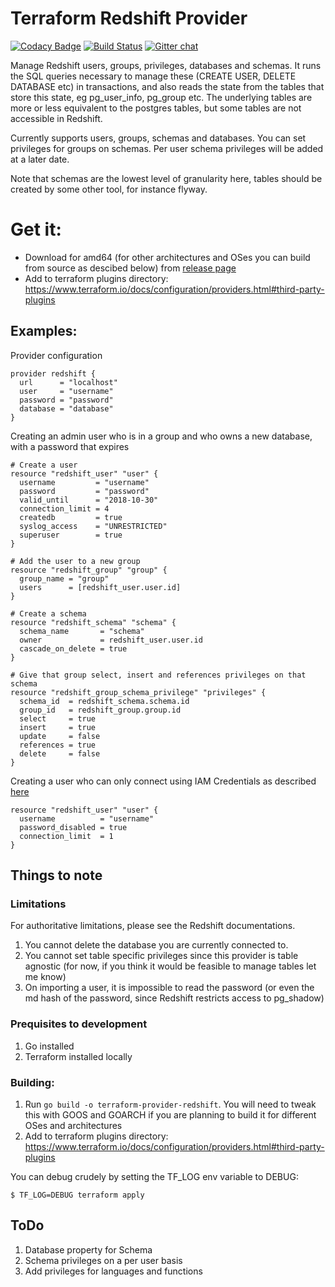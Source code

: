 # Terraform Redshift Provider

[![Codacy Badge](https://api.codacy.com/project/badge/Grade/076b7e35151040f1802b500f218950d1)](https://www.codacy.com/app/frankfarrell/terraform-provider-redshift?utm_source=github.com&amp;utm_medium=referral&amp;utm_content=frankfarrell/terraform-provider-redshift&amp;utm_campaign=Badge_Grade)
[![Build Status](https://travis-ci.org/frankfarrell/terraform-provider-redshift.svg?branch=master)](https://travis-ci.org/frankfarrell/terraform-provider-redshift)
[![Gitter chat](https://badges.gitter.im/gitterHQ/gitter.svg)](https://gitter.im/terraform-redshift-provider)

Manage Redshift users, groups, privileges, databases and schemas. It runs the SQL queries necessary to manage these (CREATE USER, DELETE DATABASE etc)
in transactions, and also reads the state from the tables that store this state, eg pg_user_info, pg_group etc. The underlying tables are more or less equivalent to the postgres tables, 
but some tables are not accessible in Redshift. 

Currently supports users, groups, schemas and databases. You can set privileges for groups on schemas. Per user schema privileges will be added at a later date. 

Note that schemas are the lowest level of granularity here, tables should be created by some other tool, for instance flyway. 

# Get it:
- Download for amd64 (for other architectures and OSes you can build from source as descibed below) from [release page](https://github.com/yurymkomarov/terraform-provider-redshift/releases)
- Add to terraform plugins directory: https://www.terraform.io/docs/configuration/providers.html#third-party-plugins

## Examples: 

Provider configuration
```
provider redshift {
  url      = "localhost"
  user     = "username"
  password = "password"
  database = "database"
}
```

Creating an admin user who is in a group and who owns a new database, with a password that expires
```
# Create a user
resource "redshift_user" "user" {
  username         = "username"
  password         = "password"
  valid_until      = "2018-10-30"
  connection_limit = 4
  createdb         = true
  syslog_access    = "UNRESTRICTED"
  superuser        = true
}

# Add the user to a new group
resource "redshift_group" "group" {
  group_name = "group"
  users      = [redshift_user.user.id]
}

# Create a schema
resource "redshift_schema" "schema" {
  schema_name       = "schema"
  owner             = redshift_user.user.id
  cascade_on_delete = true
}

# Give that group select, insert and references privileges on that schema
resource "redshift_group_schema_privilege" "privileges" {
  schema_id  = redshift_schema.schema.id
  group_id   = redshift_group.group.id
  select     = true
  insert     = true
  update     = false
  references = true
  delete     = false
}
```

Creating a user who can only connect using IAM Credentials as described [here](https://docs.aws.amazon.com/redshift/latest/mgmt/generating-user-credentials.html)

```
resource "redshift_user" "user" {
  username          = "username"
  password_disabled = true
  connection_limit  = 1
}
```

## Things to note
### Limitations
For authoritative limitations, please see the Redshift documentations. 
1) You cannot delete the database you are currently connected to. 
2) You cannot set table specific privileges since this provider is table agnostic (for now, if you think it would be feasible to manage tables let me know)
3) On importing a user, it is impossible to read the password (or even the md hash of the password, since Redshift restricts access to pg_shadow)

### Prequisites to development
1. Go installed
2. Terraform installed locally

### Building: 
1. Run `go build -o terraform-provider-redshift`. You will need to tweak this with GOOS and GOARCH if you are planning to build it for different OSes and architectures
2. Add to terraform plugins directory: https://www.terraform.io/docs/configuration/providers.html#third-party-plugins

You can debug crudely by setting the TF_LOG env variable to DEBUG:
```
$ TF_LOG=DEBUG terraform apply
```

## ToDo
1. Database property for Schema
2. Schema privileges on a per user basis
3. Add privileges for languages and functions
